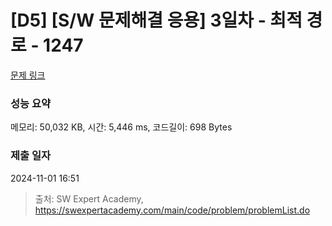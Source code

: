 # [D5] [S/W 문제해결 응용] 3일차 - 최적 경로 - 1247 

[문제 링크](https://swexpertacademy.com/main/code/problem/problemDetail.do?contestProbId=AV15OZ4qAPICFAYD) 

### 성능 요약

메모리: 50,032 KB, 시간: 5,446 ms, 코드길이: 698 Bytes

### 제출 일자

2024-11-01 16:51



> 출처: SW Expert Academy, https://swexpertacademy.com/main/code/problem/problemList.do